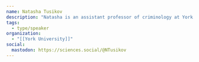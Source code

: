 ```yaml
---
name: Natasha Tusikov
description: "Natasha is an assistant professor of criminology at York University and author of \"Chokepoints: Global Private Regulation on the Internet\" (2017). She's also worked as an intelligence analyst at the RCMP in Ottawa."
tags:
  - type/speaker
organization:
  - "[[York University]]"
social:
  mastodon: https://sciences.social/@NTusikov
---
```

